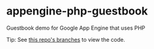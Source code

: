 appengine-php-guestbook
================================

Guestbook demo for Google App Engine that uses PHP

Tip: See [this repo's branches](https://github.com/GoogleCloudPlatform/appengine-php-guestbook/branches) to view the code.
